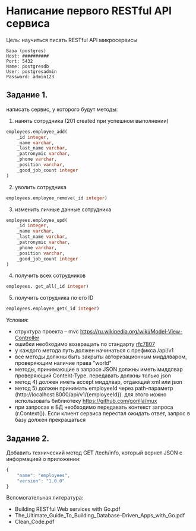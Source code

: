 # Написание первого RESTful API сервиса

Цель: научиться писать RESTful API микросервисы

```
База (postgres)
Host: ##########
Port: 5432
Name: postgresdb
User: postgresadmin
Password: admin123
```

## Задание 1.

написать сервис, у которого будут методы:

1) нанять сотрудника (201 сreated при успешном выполнении)

```sql
employees.employee_add(
	_id integer,
	_name varchar,
	_last_name varchar,
	_patronymic varchar,
	_phone varchar,
	_position varchar,
	_good_job_count integer
)
```

2) уволить сотрудника

```sql
employees.employee_remove(_id integer)
```

3) изменить личные данные сотрудника

```sql
employees.employee_upd(
	_id integer,
	_name varchar,
	_last_name varchar,
	_patronymic varchar,
	_phone varchar,
	_position varchar,
	_good_job_count integer
)
```

4) получить всех сотрудников  

```sql
employees. get_all(_id integer)
```

5) получить сотрудника по его ID  

```sql
employees.employee_get(_id integer)
```

Условия:

* структура проекта – mvc https://ru.wikipedia.org/wiki/Model-View-Controller
* ошибки необходимо возвращать по стандарту [rfc7807](https://tools.ietf.org/html/rfc7807)
* у каждого метода путь должен начинаться с префикса /api/v1
* все методы должны быть закрыты авторизационным миддлваром, проверяющим наличие права "world"
* методы, принимающие в запросе JSON должны иметь миддлвар проверяющий Content-Type. передавать должны только json
* метод 4) должен иметь accept миддлвар, отдающий xml или json
* метод 5) должен принимать employeeId через path-параметр (http://localhost:8000/api/v1/{employeeId}). для этого иожно использовать библиотеку https://github.com/gorilla/mux
* при запросах в БД необходимо передавать контекст запроса (r.Context()). Если клиент сервиса перестал ожидать ответ, запрос в базу должен прекращаться

## Задание 2.

Добавить технический метод GET /tech/info, который вернет JSON с информацией о приложении:

```js
{ 
	"name": "employees",
	"version": "1.0.0"
}
```

Вспомогательная литература:

* Building RESTful Web services with Go.pdf
* The_Ultimate_Guide_To_Building_Database-Driven_Apps_with_Go.pdf
* Clean_Code.pdf
